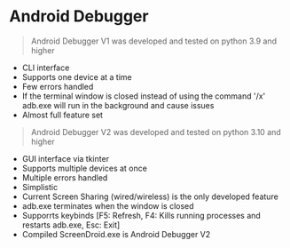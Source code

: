 # Android Debugger
>Android Debugger V1 was developed and tested on python 3.9 and higher
* CLI interface
* Supports one device at a time
* Few errors handled
* If the terminal window is closed instead of using the command '/x' adb.exe will run in the background and cause issues
* Almost full feature set
>Android Debugger V2 was developed and tested on python 3.10 and higher
* GUI interface via tkinter
* Supports multiple devices at once
* Multiple errors handled
* Simplistic 
* Current Screen Sharing (wired/wireless) is the only developed feature
* adb.exe terminates when the window is closed
* Supporrts keybinds [F5: Refresh, F4: Kills running processes and restarts adb.exe, Esc: Exit]
* Compiled ScreenDroid.exe is Android Debugger V2
